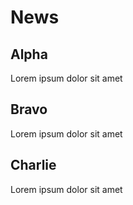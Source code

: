 # News

## Alpha

Lorem ipsum dolor sit amet

## Bravo

Lorem ipsum dolor sit amet

## Charlie

Lorem ipsum dolor sit amet
